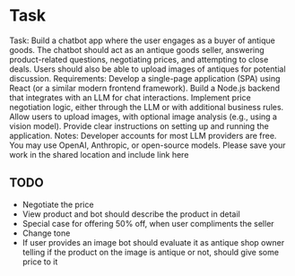 # Task

Task: Build a chatbot app where the user engages as a buyer of antique goods. The chatbot should act as an antique goods seller, answering product-related questions, negotiating prices, and attempting to close deals. Users should also be able to upload images of antiques for potential discussion. Requirements: Develop a single-page application (SPA) using React (or a similar modern frontend framework). Build a Node.js backend that integrates with an LLM for chat interactions. Implement price negotiation logic, either through the LLM or with additional business rules. Allow users to upload images, with optional image analysis (e.g., using a vision model). Provide clear instructions on setting up and running the application. Notes: Developer accounts for most LLM providers are free. You may use OpenAI, Anthropic, or open-source models. Please save your work in the shared location and include link here

## TODO

- Negotiate the price
- View product and bot should describe the product in detail
- Special case for offering 50% off, when user compliments the seller
- Change tone
- If user provides an image bot should evaluate it as antique shop owner telling if the product on the image is antique or not, should give some price to it
